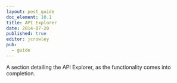 ```yaml
---
layout: post_guide
doc_element: 10.1
title: API Explorer
date: 2014-07-20
published: true
editor: jcrowley
pub: 
  - guide
---
```


A section detailing the API Explorer, as the functionality comes into completion.


